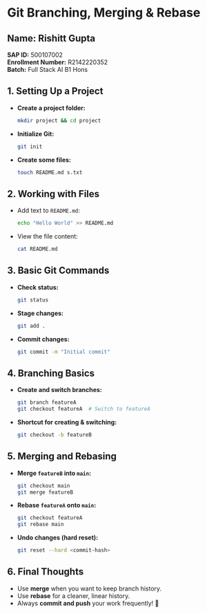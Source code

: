 # Git Branching, Merging & Rebase

## Name: Rishitt Gupta  
**SAP ID:** 500107002  
**Enrollment Number:** R2142220352  
**Batch:** Full Stack AI B1 Hons  


## 1. **Setting Up a Project**
- **Create a project folder:**  
  ```sh
  mkdir project && cd project
  ```
- **Initialize Git:**  
  ```sh
  git init
  ```
- **Create some files:**  
  ```sh
  touch README.md s.txt
  ```

## 2. **Working with Files**
- Add text to `README.md`:  
  ```sh
  echo "Hello World" >> README.md
  ```
- View the file content:  
  ```sh
  cat README.md
  ```

## 3. **Basic Git Commands**
- **Check status:**  
  ```sh
  git status
  ```
- **Stage changes:**  
  ```sh
  git add .
  ```
- **Commit changes:**  
  ```sh
  git commit -m "Initial commit"
  ```

## 4. **Branching Basics**
- **Create and switch branches:**  
  ```sh
  git branch featureA
  git checkout featureA  # Switch to featureA
  ```
- **Shortcut for creating & switching:**  
  ```sh
  git checkout -b featureB
  ```

## 5. **Merging and Rebasing**
- **Merge `featureB` into `main`:**  
  ```sh
  git checkout main
  git merge featureB
  ```
- **Rebase `featureA` onto `main`:**  
  ```sh
  git checkout featureA
  git rebase main
  ```
- **Undo changes (hard reset):**  
  ```sh
  git reset --hard <commit-hash>
  ```

## 6. **Final Thoughts**
- Use **merge** when you want to keep branch history.  
- Use **rebase** for a cleaner, linear history.  
- Always **commit and push** your work frequently! 🚀  
